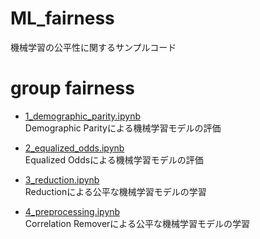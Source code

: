 # ML_fairness
機械学習の公平性に関するサンプルコード  

# group fairness
- [1_demographic_parity.ipynb](https://github.com/toshi-4886/ML_fairness/blob/main/group_fairness/1_demographic_parity.ipynb)  
Demographic Parityによる機械学習モデルの評価  

- [2_equalized_odds.ipynb](https://github.com/toshi-4886/ML_fairness/blob/main/group_fairness/2_equalized_odds.ipynb)  
Equalized Oddsによる機械学習モデルの評価  

- [3_reduction.ipynb](https://github.com/toshi-4886/ML_fairness/blob/main/group_fairness/3_reduction.ipynb)  
Reductionによる公平な機械学習モデルの学習  

- [4_preprocessing.ipynb](https://github.com/toshi-4886/ML_fairness/blob/main/group_fairness/4_preprocessing.ipynb)  
Correlation Removerによる公平な機械学習モデルの学習  



